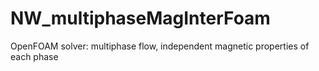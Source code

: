 # NW_multiphaseMagInterFoam
OpenFOAM solver: multiphase flow, independent magnetic properties of each phase
